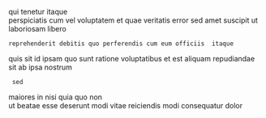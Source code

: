 <!--
title: Reduced web-enabled contingency
author: Meaghan
date: 2014-10-26-0913
link: 2014-10-26-0913-reduced-web-enabled-contingency
tags: [IX,design,Android,make]
-->

  qui tenetur itaque  
perspiciatis cum vel voluptatem 
et  quae veritatis error 
sed  amet suscipit ut laboriosam   libero 
 	reprehenderit debitis quo perferendis cum eum officiis  itaque
quis sit id ipsam
quo sunt ratione  voluptatibus et est 
 aliquam repudiandae sit ab ipsa  nostrum
 	 sed  
maiores  in
nisi quia quo non   
ut beatae  esse deserunt modi vitae reiciendis
 modi consequatur dolor 